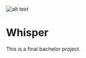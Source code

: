 ![alt text](https://travis-ci.org/CoveoWhisper/WhisperAPI.svg?branch=master)

# Whisper

This is a final bachelor project.

